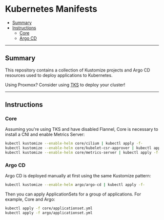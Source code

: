 # Kubernetes Manifests

* [Summary](#summary)
* [Instructions](#instructions)
  * [Core](#core)
  * [Argo CD](#argo-cd)

<hr>

## Summary

This repository contains a collection of Kustomize projects and Argo CD resources used to deploy applications to Kubernetes. 

Using Proxmox? Consider using [TKS](https://github.com/zimmertr/TJs-Kubernetes-Service) to deploy your cluster!

<hr>

## Instructions

### Core

Assuming you're using TKS and have disabled Flannel, Core is necessary to install a CNI and enable Metrics Server:

```bash
kubectl kustomize --enable-helm core/cilium | kubectl apply -f-
kubectl kustomize --enable-helm core/kubelet-csr-approver | kubectl apply -f-
kubectl kustomize --enable-helm core/metrics-server | kubectl apply -f-
```

### Argo CD

Argo CD is deployed manually at first using the same Kustomize pattern:

```bash
kubectl kustomize --enable-helm argo/argo-cd | kubectl apply -f-
```

Then you can apply ApplicationSets for a group of applications. For example, Core and Argo:

```bash
kubectl apply -f core/applicationset.yml
kubectl apply -f argo/applicationset.yml
```
